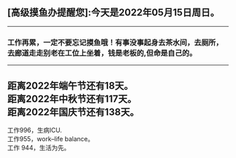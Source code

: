 ## [高级摸鱼办提醒您]:今天是2022年05月15日周日。
---
### 工作再累，一定不要忘记摸鱼哦！有事没事起身去茶水间，去厕所，去廊道走走别老在工位上坐着，钱是老板的,但命是自己的。
---
距离2022年端午节还有18天。  
距离2022年中秋节还有117天。  
距离2022年国庆节还有138天。  
---
工作996，生病ICU.  
工作955，work–life balance。  
工作 944，生活为先。